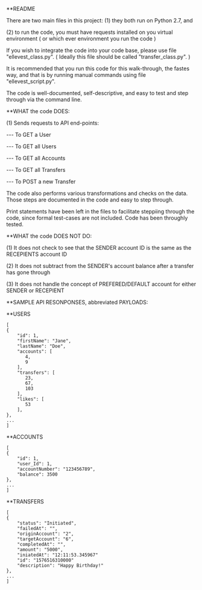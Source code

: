 **README

There are two main files in this project:
 (1) they both run on Python 2.7, and 
 
 (2) to run the code, you must have requests installed on you virtual environment ( or which ever environment you run the code )

 If you wish to integrate the code into your code base, please use file "ellevest_class.py". ( Ideally this file should be called "transfer_class.py". )

 It is recommended that you run this code for this walk-through, the fastes way, and that is by running manual commands using file "ellevest_script.py".  

 The code is well-documented, self-descriptive, and easy to test and step through via the command line.

 **WHAT the code DOES:

 (1) Sends requests to API end-points:

 --- To GET a User
 
 --- To GET all Users
 
 --- To GET all Accounts
 
 --- To GET all Transfers
 
 --- To POST a new Transfer


The code also performs various transformations and checks on the data.  Those steps are documented in the code and easy to step through. 

Print statements have been left in the files to facilitate steppiing through the code, since formal test-cases are not included.  Code has been throughly tested.  


**WHAT the code DOES NOT DO:

(1) It does not check to see that the SENDER account ID is the same as the RECEPIENTS account ID

(2) It does not subtract from the SENDER's account balance after a transfer has gone through

(3) It does not handle the concept of PREFERED/DEFAULT account for either SENDER or RECEPIENT


**SAMPLE API RESONPONSES, abbreviated PAYLOADS:

**USERS
```
[
{
	"id": 1,
	"firstName": "Jane",
	"lastName": "Doe",
	"accounts": [
	   4,
	   9
	],
	"transfers": [
	   23,
	   67,
	   103
	],
	"likes": [
	   53
	],
},
...
]
```

**ACCOUNTS
```
[
{
	"id": 1,
	"user_Id": 1,
	"accountNumber": "123456789",
	"balance": 3500
},
...
]
```

**TRANSFERS
```
[
{
	"status": "Initiated",
	"failedAt": "",
	"originAccount": "2",
	"targetAccount": "6",
	"completedAt": "",
	"amount": "5000",
	"iniatedAt": "12:11:53.345967"
	"id": "1576516310000"
	"description": "Happy Birthday!"
},
...
]
```
